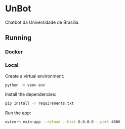 # UnBot

Chatbot da Universidade de Brasília.

## Running

### Docker



### Local

Create a virtual environment:

```sh
python -m venv env
```

Install the dependencies:

```sh
pip install -r requirements.txt
```

Run the app:

```sh
uvicorn main:app --reload --host 0.0.0.0 --port 4000
```
